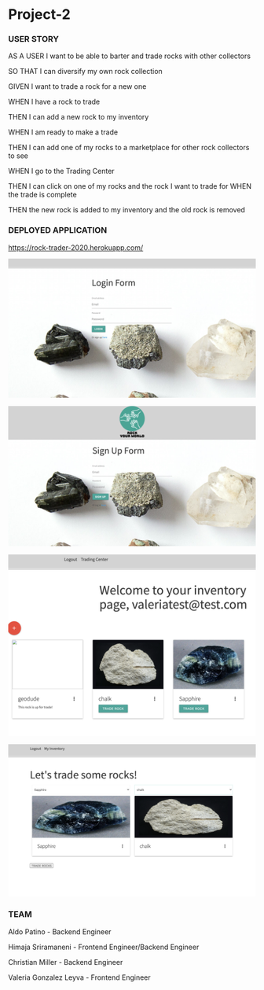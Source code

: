 # Project-2

### USER STORY

AS A USER I want to be able to barter and trade rocks with other collectors

SO THAT I can diversify my own rock collection


GIVEN I want to trade a rock for a new one

WHEN I have a rock to trade

THEN I can add a new rock to my inventory

WHEN I am ready to make a trade

THEN I can add one of my rocks to a marketplace for other rock collectors to see

WHEN I go to the Trading Center

THEN I can click on one of my rocks and the rock I want to trade for
WHEN the trade is complete

THEN the new rock is added to my inventory and the old rock is removed


### DEPLOYED APPLICATION

https://rock-trader-2020.herokuapp.com/


![Log In page](images/login.png)

![Sign Up page](images/signup.png)

![My Inventory](images/inv.png)

![Trading Center](images/trading.png)
### TEAM

Aldo Patino - Backend Engineer

Himaja Sriramaneni - Frontend Engineer/Backend Engineer

Christian Miller - Backend Engineer

Valeria Gonzalez Leyva - Frontend Engineer



